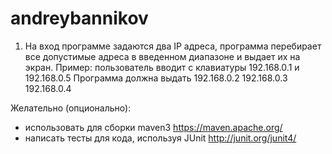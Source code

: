 # andreybannikov

1. На вход программе задаются два IP адреса, программа перебирает все
допустимые адреса в введенном диапазоне и выдает их на экран.
Пример:
пользователь вводит с клавиатуры
192.168.0.1 и 192.168.0.5
Программа должна выдать
192.168.0.2
192.168.0.3
192.168.0.4

Желательно (опционально):
- использовать для сборки maven3 https://maven.apache.org/
- написать тесты для кода, используя JUnit http://junit.org/junit4/

